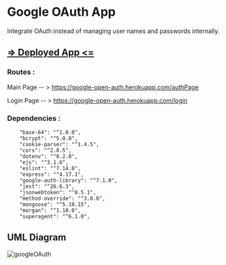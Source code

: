 
# Google OAuth App

Integrate OAuth instead of managing user names and passwords internally.

## [ => Deployed App <= ](https://google-open-auth.herokuapp.com/authPage)

### Routes :

Main Page -- > https://google-open-auth.herokuapp.com/authPage


Login Page -- > https://google-open-auth.herokuapp.com/login


### Dependencies :

```
    "base-64": "^1.0.0",
    "bcrypt": "^5.0.0",
    "cookie-parser": "^1.4.5",
    "cors": "^2.8.5",
    "dotenv": "^8.2.0",
    "ejs": "^3.1.6",
    "eslint": "^7.14.0",
    "express": "^4.17.1",
    "google-auth-library": "^7.1.0",
    "jest": "^26.6.3",
    "jsonwebtoken": "^8.5.1",
    "method-override": "^3.0.0",
    "mongoose": "^5.10.15",
    "morgan": "^1.10.0",
    "superagent": "^6.1.0",
```

## UML Diagram

![googleOAuth](https://user-images.githubusercontent.com/78326110/120075029-52bba500-c0a8-11eb-8674-531d5d22e6e3.jpg)

